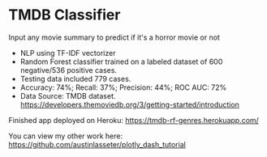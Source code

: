 # TMDB Classifier

Input any movie summary to predict if it's a horror movie or not
* NLP using TF-IDF vectorizer  
* Random Forest classifier trained on a labeled dataset of 600 negative/536 positive cases.
* Testing data included 779 cases.
* Accuracy: 74%; Recall: 37%; Precision: 44%; ROC AUC: 72%
* Data Source: TMDB dataset. https://developers.themoviedb.org/3/getting-started/introduction

Finished app deployed on Heroku:
https://tmdb-rf-genres.herokuapp.com/

You can view my other work here:
https://github.com/austinlasseter/plotly_dash_tutorial
